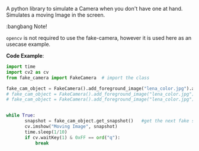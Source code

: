A python library to simulate a Camera when you don't have one at hand.
Simulates a moving Image in the screen.

:bangbang Note!

`opencv` is not required to use the fake-camera, however it is used here as an usecase example.


**Code Example**:

``` python
import time
import cv2 as cv
from fake_camera import FakeCamera  # import the class

fake_cam_object = FakeCamera().add_foreground_image("lena_color.jpg").add_background_image().build() # create an instance of the fake camera class
# fake_cam_object = FakeCamera().add_foreground_image("lena_color.jpg").add_background_image().add_flip_to_feed().build() # add a random flip to the image
# fake_cam_object = FakeCamera().add_foreground_image("lena_color.jpg").add_background_image().add_noise().build() # add noise to the image


while True:
       snapshot = fake_cam_object.get_snapshot()   #get the next fake snapshot from from the fake camera
       cv.imshow("Moving Image", snapshot)
       time.sleep(1/10)
       if cv.waitKey(1) & 0xFF == ord("q"):
           break
```
